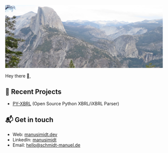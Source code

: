 ![manusimidt](img/title_img.jpg)



Hey there 👋,

## 🧭 Recent Projects
- [PY-XBRL](https://github.com/manusimidt/py-xbrl) (Open Source Python XBRL/iXBRL Parser)

## 📬 Get in touch
- Web: [manusimidt.dev](https://manusimidt.dev/)
- LinkedIn: [manusimidt](https://www.linkedin.com/in/manusimidt/)
- Email:  [hello@schmidt-manuel.de](mailto:hello@schmidt-manuel.de)

